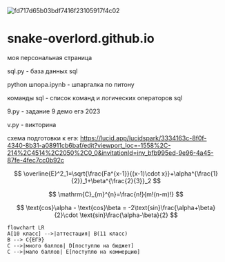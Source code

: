 ![fd717d65b03bdf7416f23105917f4c02](https://user-images.githubusercontent.com/114642606/207787837-2268d478-a4af-40e4-a322-65b9c5c1e0a9.png)

# snake-overlord.github.io

моя персональная страница

sql.py - база данных sql

python шпора.ipynb - шпаргалка по питону

команды sql - список команд и логических операторов sql

9.py - задание 9 демо егэ 2023

v.py - викторина

схема подготовки к егэ:
https://lucid.app/lucidspark/3334163c-8f0f-4340-8b31-a08911cb6baf/edit?viewport_loc=-1558%2C-214%2C4514%2C2050%2C0_0&invitationId=inv_bfb995ed-9e96-4a45-87fe-4fec7cc0b92c


$$ \overline{E}^2_1=\sqrt{\frac{Fa^{x-1}}{(x-1)\cdot x}}+\alpha^{\frac{1}{2}}_1+\beta^{\frac{2}{3}}_2 $$

$$ \mathrm{C}_{m}^{n}=\frac{n!}{m!(n-m)!} $$

$$ \text{cos}\alpha - \text{cos}\beta = -2\text{sin}\frac{\alpha+\beta}{2}\cdot \text{sin}\frac{\alpha-\beta}{2} $$

``` mermaid
flowchart LR
A[10 класс] -->|аттестация| B(11 класс)
B --> C{ЕГЭ}
C -->|много баллов| D[поступлю на бюджет]
C -->|мало баллов| E[поступлю на коммерцию]
```
